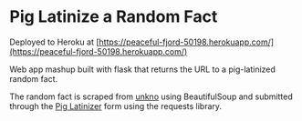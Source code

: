 # Pig Latinize a Random Fact

Deployed to Heroku at [https://peaceful-fjord-50198.herokuapp.com/](https://peaceful-fjord-50198.herokuapp.com/)

Web app mashup built with flask that returns the URL to a pig-latinized random fact.

The random fact is scraped from [unkno](http://unkno.com) using BeautifulSoup and submitted through the [Pig Latinizer](https://hidden-journey-62459.herokuapp.com/) form using the requests library.